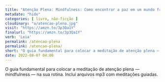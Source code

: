 ```yaml
---
title: "Atenção Plena: Mindfulness: Como encontrar a paz em um mundo frenético — Danny Penman, Mark Williams"
metadate: "hide"
categories: [ livro, não-ficção ]
cloudinary: "a/atencao-plena.jpg"
visit: "https://amzn.to/3p3Qa1Y"
finalurl: "https://amzn.to/3p3Qa1Y"
verb: 'Leia'
permalink: /atencao-plena
permalink: /atencao-plena/
short: "O guia fundamental para colocar a meditação de atenção plena — mindfulness — na sua rotina. Inclui arquivos mp3 com meditações guiadas."
date: 2022-08-07 04:00
---
```

O guia fundamental para colocar a meditação de atenção plena — mindfulness — na sua rotina. Inclui arquivos mp3 com meditações guiadas.